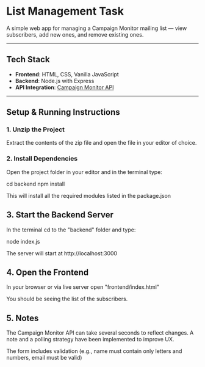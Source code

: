 # List Management Task

A simple web app for managing a Campaign Monitor mailing list — view subscribers, add new ones, and remove existing ones.

---

## Tech Stack

- **Frontend**: HTML, CSS, Vanilla JavaScript
- **Backend**: Node.js with Express
- **API Integration**: [Campaign Monitor API](https://www.campaignmonitor.com/api/)

---

##  Setup & Running Instructions

### 1. Unzip the Project

Extract the contents of the zip file and open the file in your editor of choice.

### 2. Install Dependencies
Open the project folder in your editor and in the terminal type: 

cd backend
npm install

This will install all the required modules listed in the package.json

## 3. Start the Backend Server

In the terminal cd to the "backend" folder and type:

node index.js

The server will start at http://localhost:3000

## 4. Open the Frontend
In your browser or via live server open "frontend/index.html"

You should be seeing the list of the subscribers.

## 5. Notes
 The Campaign Monitor API can take several seconds to reflect changes. A note and a polling strategy have been implemented to improve UX.

The form includes validation (e.g., name must contain only letters and numbers, email must be valid)
